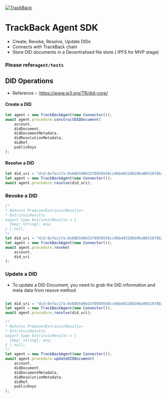 <p>
  <a href="https://trackback.co.nz/">
    <img src="https://user-images.githubusercontent.com/2051324/127407635-236f8a7a-4ca6-410a-9fc4-add396743cfa.png" alt="TrackBack"></a>
</p>

# TrackBack Agent SDK
* Create, Revoke, Resolve, Update DIDs
* Connects with TrackBack chain
* Store DID documents in a Decentralised file store ( IPFS for MVP stage) 

### Please refer`agent/tests` 
## DID Operations 
* Reference :- https://www.w3.org/TR/did-core/
 
#### Create a DID
```javascript
let agent = new TrackBackAgent(new Connector());
await agent.procedure.constructDIDDocument(
    account,
    didDocument,
    didDocumentMetadata,
    didResolutionMetadata,
    didRef,
    publicKeys
);
```
#### Resolve a DID
```javascript
let did_uri = "did:0xfac17a:0x68b5d6033f8958558cc0bb48328bb9ba0651078b3f69eee533a2dfdba75965f2"
let agent = new TrackBackAgent(new Connector());
await agent.procedure.resolve(did_uri);
```

### Revoke a DID
```javascript
/*
* Returns Promise<ExtrinsicResults>
* ExtrinsicResults 
export type ExtrinsicResults = {
  [key: string]: any;
} | null;
*/
let did_uri = "did:0xfac17a:0x68b5d6033f8958558cc0bb48328bb9ba0651078b3f69eee533a2dfdba75965f2"
let agent = new TrackBackAgent(new Connector());
await agent.procedure.revoke(
    account,
    did_uri
);
```
### Update a DID
* To update a DID Document, you need to grab the DID information and meta data from resove method
 

```javascript

let did_uri = "did:0xfac17a:0x68b5d6033f8958558cc0bb48328bb9ba0651078b3f69eee533a2dfdba75965f2"
let agent = new TrackBackAgent(new Connector());
await agent.procedure.resolve(did_uri);
```

```javascript
/*
* Returns Promise<ExtrinsicResults>
* ExtrinsicResults 
export type ExtrinsicResults = {
  [key: string]: any;
} | null;
*/
let agent = new TrackBackAgent(new Connector());
await agent.procedure.updateDIDDocument(
    account,
    didDocument,
    didDocumentMetadata,
    didResolutionMetadata,
    didRef,
    publicKeys
);
```